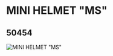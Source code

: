# MINI HELMET "MS"
## 50454
![MINI HELMET "MS"](https://lc-www-live-s.legocdn.com/media/bricks/5/2/4234056.jpg)
